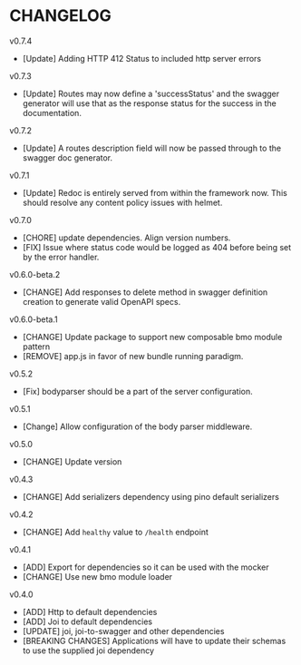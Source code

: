 # CHANGELOG

v0.7.4
- [Update] Adding HTTP 412 Status to included http server errors

v0.7.3
- [Update] Routes may now define a 'successStatus' and the swagger generator will use that as the response status for the success in the documentation.

v0.7.2
- [Update] A routes description field will now be passed through to the swagger doc generator.

v0.7.1
- [Update] Redoc is entirely served from within the framework now. This should resolve any content policy issues with helmet.

v0.7.0
- [CHORE] update dependencies. Align version numbers.
- [FIX] Issue where status code would be logged as 404 before being set by the error handler.

v0.6.0-beta.2
- [CHANGE] Add responses to delete method in swagger definition creation to generate valid OpenAPI specs.

v0.6.0-beta.1
- [CHANGE] Update package to support new composable bmo module pattern
- [REMOVE] app.js in favor of new bundle running paradigm.

v0.5.2
- [Fix] bodyparser should be a part of the server configuration.

v0.5.1
- [Change] Allow configuration of the body parser middleware.

v0.5.0
- [CHANGE] Update version

v0.4.3
- [CHANGE] Add serializers dependency using pino default serializers

v0.4.2
- [CHANGE] Add `healthy` value to `/health` endpoint

v0.4.1
- [ADD] Export for dependencies so it can be used with the mocker
- [CHANGE] Use new bmo module loader

v0.4.0
- [ADD] Http to default dependencies
- [ADD] Joi to default dependencies
- [UPDATE] joi, joi-to-swagger and other dependencies
- [BREAKING CHANGES] Applications will have to update their schemas to use the supplied joi dependency
